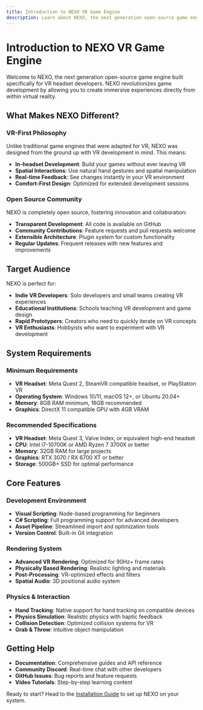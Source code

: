 ```yaml
---
title: Introduction to NEXO VR Game Engine
description: Learn about NEXO, the next generation open-source game engine built specifically for VR headset developers.
---
```


# Introduction to NEXO VR Game Engine

Welcome to NEXO, the next generation open-source game engine built specifically for VR headset developers. NEXO revolutionizes game development by allowing you to create immersive experiences directly from within virtual reality.

## What Makes NEXO Different?

### VR-First Philosophy
Unlike traditional game engines that were adapted for VR, NEXO was designed from the ground up with VR development in mind. This means:

- **In-headset Development**: Build your games without ever leaving VR
- **Spatial Interactions**: Use natural hand gestures and spatial manipulation
- **Real-time Feedback**: See changes instantly in your VR environment
- **Comfort-First Design**: Optimized for extended development sessions

### Open Source Community
NEXO is completely open source, fostering innovation and collaboration:

- **Transparent Development**: All code is available on GitHub
- **Community Contributions**: Feature requests and pull requests welcome
- **Extensible Architecture**: Plugin system for custom functionality
- **Regular Updates**: Frequent releases with new features and improvements

## Target Audience

NEXO is perfect for:

- **Indie VR Developers**: Solo developers and small teams creating VR experiences
- **Educational Institutions**: Schools teaching VR development and game design
- **Rapid Prototypers**: Creators who need to quickly iterate on VR concepts
- **VR Enthusiasts**: Hobbyists who want to experiment with VR development

## System Requirements

### Minimum Requirements
- **VR Headset**: Meta Quest 2, SteamVR compatible headset, or PlayStation VR
- **Operating System**: Windows 10/11, macOS 12+, or Ubuntu 20.04+
- **Memory**: 8GB RAM minimum, 16GB recommended
- **Graphics**: DirectX 11 compatible GPU with 4GB VRAM

### Recommended Specifications
- **VR Headset**: Meta Quest 3, Valve Index, or equivalent high-end headset
- **CPU**: Intel i7-10700K or AMD Ryzen 7 3700X or better
- **Memory**: 32GB RAM for large projects
- **Graphics**: RTX 3070 / RX 6700 XT or better
- **Storage**: 500GB+ SSD for optimal performance

## Core Features

### Development Environment
- **Visual Scripting**: Node-based programming for beginners
- **C# Scripting**: Full programming support for advanced developers
- **Asset Pipeline**: Streamlined import and optimization tools
- **Version Control**: Built-in Git integration

### Rendering System
- **Advanced VR Rendering**: Optimized for 90Hz+ frame rates
- **Physically Based Rendering**: Realistic lighting and materials
- **Post-Processing**: VR-optimized effects and filters
- **Spatial Audio**: 3D positional audio system

### Physics & Interaction
- **Hand Tracking**: Native support for hand tracking on compatible devices
- **Physics Simulation**: Realistic physics with haptic feedback
- **Collision Detection**: Optimized collision systems for VR
- **Grab & Throw**: Intuitive object manipulation

## Getting Help

- **Documentation**: Comprehensive guides and API reference
- **Community Discord**: Real-time chat with other developers
- **GitHub Issues**: Bug reports and feature requests
- **Video Tutorials**: Step-by-step learning content

Ready to start? Head to the [Installation Guide](/getting-started/installation/) to set up NEXO on your system.